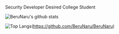 Security Developer Desired College Student


![BeruNaru's github stats](https://github-readme-stats.vercel.app/api?username=BeruNaru&show_icons=true&theme=graywhite)

![Top Langs](https://github-readme-stats.vercel.app/api/top-langs/?username=BeruNaru&layout=compact&theme=graywhite)(https://github.com/BeruNaru/BeruNaru)
